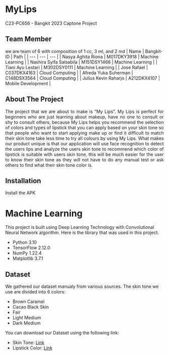 # MyLips
C23-PC656 - Bangkit 2023 Captone Project

## Team Member 
we are team of 6 with composition of 1 cc, 3 ml, and 2 md
| Name	| Bangkit-ID	| Path |
| ---  | ---  | --- |
| Nasya Aghita Riona | M017DKY3918  | Machine Learning |
| Nashira Syifa Salsabila | M151DSY1466  | Machine Learning |
| Tiani Ayu Lestari | M302DSY0111  | Machine Learning |
| Jose Rafael | C037DKX4163  | Cloud Computing |
| Afreda Yuka Suherman | C148DSX3564  | Cloud Computing |
| Julius Kevin Raharjo | A212DKX4107  | Mobile Development |

## About The Project
<div style="text-align: justify">The project that we are about to make is “My Lips”. My Lips is perfect for beginners who are just learning about makeup, have no one to consult or shy to consult others, because My Lips helps you recommend the selection of colors and types of lipstick that you can apply based on your skin tone so that people who want to start applying make up or find it difficult to match their skin tone take less time to try all colours by using My Lips. What makes our product unique is that our application will use face recognition to detect the users lips and analyze the users skin tone to recommend which color of lipstick is suitable with users skin tone, this will be much easier for the user to know their skin tone as they will not have to do any manual test or ask others to find what their skin tone color is.</div>

## Installation
Install the APK

# Machine Learning
This project is built using Deep Learning Technology with Convolutional Neural Network algorithm. Here is the library that was used in this project.

- Python 3.10
- TensorFlow 2.12.0
- NumPy 1.22.4
- Matplotlib 3.7.1

## Dataset

We gathered our dataset manualy from various sources. The skin tone we use are divided into 6 colors:
- Brown Caramel
- Cacao Black Skin
- Fair
- Light Medium 
- Dark Medium 

You can download our Dataset using the following link:
- Skin Tone: [Link](https://drive.google.com/file/d/1aTdDH-M_G0ukOrk7NOKLzCYcXWzgqGRT)
- Lipstick Color: [Link](https://drive.google.com/file/d/1dYU4EqqLljnqWNBBeXYZ_LvBJRfcTkXA/view?usp=sharing)
